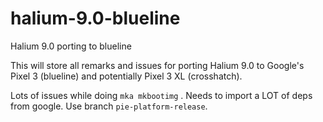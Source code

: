 # halium-9.0-blueline
Halium 9.0 porting to blueline

This will store all remarks and issues for porting Halium 9.0 to Google's Pixel 3 (blueline) and potentially Pixel 3 XL (crosshatch).

Lots of issues while doing ```mka mkbootimg```  . Needs to import a LOT of deps from google. Use branch ```pie-platform-release```.
